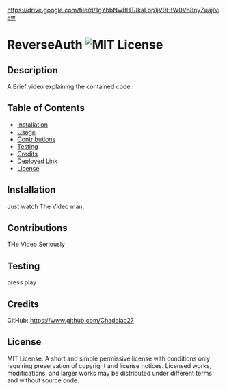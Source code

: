 https://drive.google.com/file/d/1gYbbNwBHTJkaLop1jV9HtW0Vn8nyZuaj/view
# ReverseAuth ![MIT License](https://img.shields.io/badge/License-MIT-Green)

## Description

A Brief video explaining the contained code.

## Table of Contents

* [Installation](#installation)
* [Usage](#usage)
* [Contributions](#contributions)
* [Testing](#testing)
* [Credits](#credits)
* [Deployed Link](#Deployed)
* [License](#license)

## Installation
Just watch The Video man.


## Contributions
THe Video Seriously 

## Testing
press play

## Credits
GitHub: https://www.github.com/Chadalac27


## License
MIT License: A short and simple permissive license with conditions only requiring preservation of copyright and license notices. Licensed works, modifications, and larger works may be distributed under different terms and without source code.
